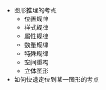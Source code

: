 - 图形推理的考点
    - 位置规律
    - 样式规律
    - 属性规律
    - 数量规律
    - 特殊规律
    - 空间重构
    - 立体图形
- 如何快速定位到某一图形的考点